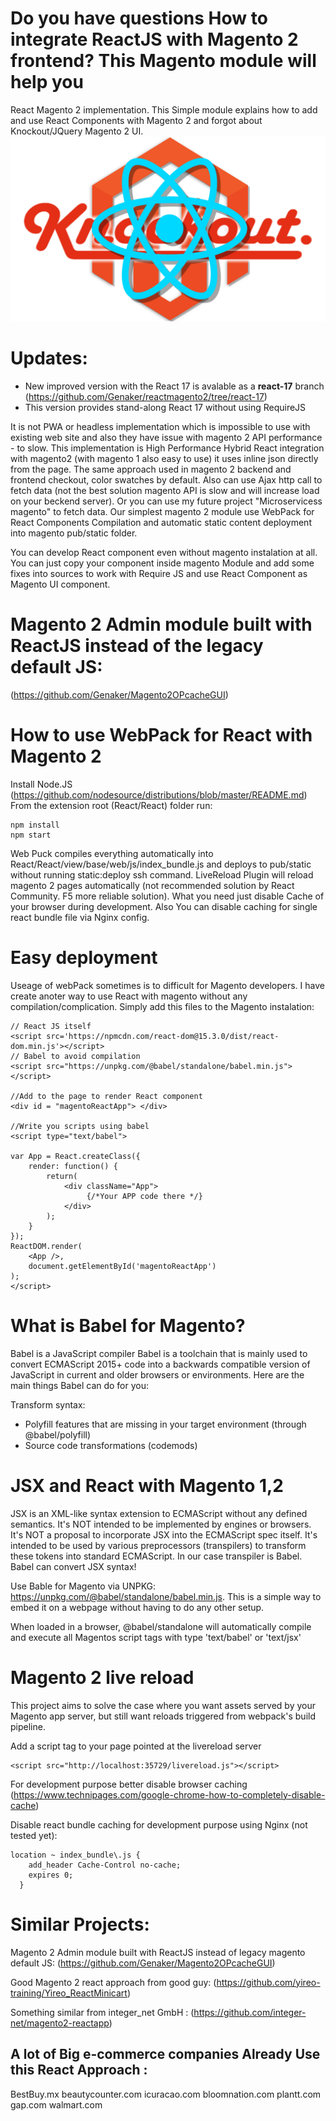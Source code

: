 # Do you have questions How to integrate ReactJS with Magento 2 frontend? This Magento module will help you
React Magento 2 implementation. This Simple module explains how to add and use React Components with Magento 2 and forgot about Knockout/JQuery Magento 2 UI.
![React + Magento 2](https://github.com/Genaker/reactmagento2/blob/master/KnockoutMagento2React.png)

# Updates:
- New improved version with the React 17 is avalable as a **react-17** branch (https://github.com/Genaker/reactmagento2/tree/react-17)
- This version provides stand-along React 17 without using RequireJS

It is not PWA or headless implementation which is impossible to use with existing web site and also they have issue with magento 2 API performance - to slow. This implementation is High Performance Hybrid React integration with magento2 (with magento 1 also easy to use) it uses inline json directly from the page. The same approach used in magento 2 backend and frontend checkout, color swatches by default. Also can use Ajax http call to fetch data (not the best solution magento API is slow and will increase load on your beckend server). Or you  can use my future project "Microservicess magento" to fetch data.
Our simplest magento 2 module use WebPack for React Components Compilation and automatic static content deployment into magento pub/static folder.

You can develop React component even without magento instalation at all. You can just copy your component inside magento Module and add some fixes into sources to work with Require JS and use React Component as Magento UI component.

# Magento 2 Admin module built with ReactJS instead of the legacy default JS:

(https://github.com/Genaker/Magento2OPcacheGUI)

# How to use WebPack for React with Magento 2

Install Node.JS (https://github.com/nodesource/distributions/blob/master/README.md) From the extension root (React/React) folder run:

```
npm install
npm start
```

Web Puck compiles everything automatically into React/React/view/base/web/js/index_bundle.js and deploys to pub/static without running static:deploy ssh command. LiveReload Plugin will reload magento 2 pages automatically (not recommended solution by React Community. F5  more reliable solution). What you need just disable Cache of your browser during development. Also You can disable caching for single react bundle file via Nginx config.

# Easy deployment 

Useage of webPack sometimes is to difficult for Magento developers. I have create anoter way to use React with magento without any compilation/complication.
Simply add this files to the Magento instalation:
```
// React JS itself 
<script src='https://npmcdn.com/react-dom@15.3.0/dist/react-dom.min.js'></script>
// Babel to avoid compilation 
<script src="https://unpkg.com/@babel/standalone/babel.min.js"></script>

//Add to the page to render React component
<div id = "magentoReactApp"> </div>

//Write you scripts using babel 
<script type="text/babel">

var App = React.createClass({
	render: function() {
		return(
			<div className="App">
	             {/*Your APP code there */}
			</div>
		);
	}
});
ReactDOM.render(
	<App />,
	document.getElementById('magentoReactApp')
);
</script>
```

# What is Babel for Magento?
Babel is a JavaScript compiler
Babel is a toolchain that is mainly used to convert ECMAScript 2015+ code into a backwards compatible version of JavaScript in current and older browsers or environments. Here are the main things Babel can do for you:

Transform syntax:
- Polyfill features that are missing in your target environment (through @babel/polyfill)
- Source code transformations (codemods)

# JSX and React with Magento 1,2 

JSX is an XML-like syntax extension to ECMAScript without any defined semantics. It's NOT intended to be implemented by engines or browsers. It's NOT a proposal to incorporate JSX into the ECMAScript spec itself. It's intended to be used by various preprocessors (transpilers) to transform these tokens into standard ECMAScript. In our case transpiler is Babel. 
Babel can convert JSX syntax!

Use Bable for Magento via UNPKG: https://unpkg.com/@babel/standalone/babel.min.js. This is a simple way to embed it on a webpage without having to do any other setup.

When loaded in a browser, @babel/standalone will automatically compile and execute all Magentos script tags with type 'text/babel' or 'text/jsx'

# Magento 2 live reload

This project aims to solve the case where you want assets served by your Magento app server, but still want reloads triggered from webpack's build pipeline.

Add a script tag to your page pointed at the livereload server

```
<script src="http://localhost:35729/livereload.js"></script>
```
For development purpose better disable browser caching (https://www.technipages.com/google-chrome-how-to-completely-disable-cache)

Disable react bundle caching for development purpose using Nginx (not tested yet):

```
location ~ index_bundle\.js {
    add_header Cache-Control no-cache;
    expires 0;
  }
```

# Similar Projects:
Magento 2 Admin module built with ReactJS instead of legacy magento default JS: (https://github.com/Genaker/Magento2OPcacheGUI)

Good Magento 2 react approach from good guy: (https://github.com/yireo-training/Yireo_ReactMinicart)

Something similar from integer_net GmbH : (https://github.com/integer-net/magento2-reactapp)


## A lot of Big e-commerce companies Already Use this React Approach :
BestBuy.mx
beautycounter.com
icuracao.com
bloomnation.com
plantt.com
gap.com
walmart.com


